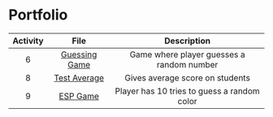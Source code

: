 # Portfolio

| Activity | File | Description |
| :------: | :--: | :---------: |
| 6 | [Guessing Game](https://github.com/dmomanley/Portfolio/blob/main/Activity%206/src/GuessingGame.java)| Game where player guesses a random number |
| 8 | [Test Average](https://github.com/dmomanley/Portfolio/blob/main/Activity%208/src/TestAverage.java) | Gives average score on students |
| 9 | [ESP Game](https://github.com/dmomanley/Portfolio/blob/main/Activity%209/src/ESPGame.java) | Player has 10 tries to guess a random color

